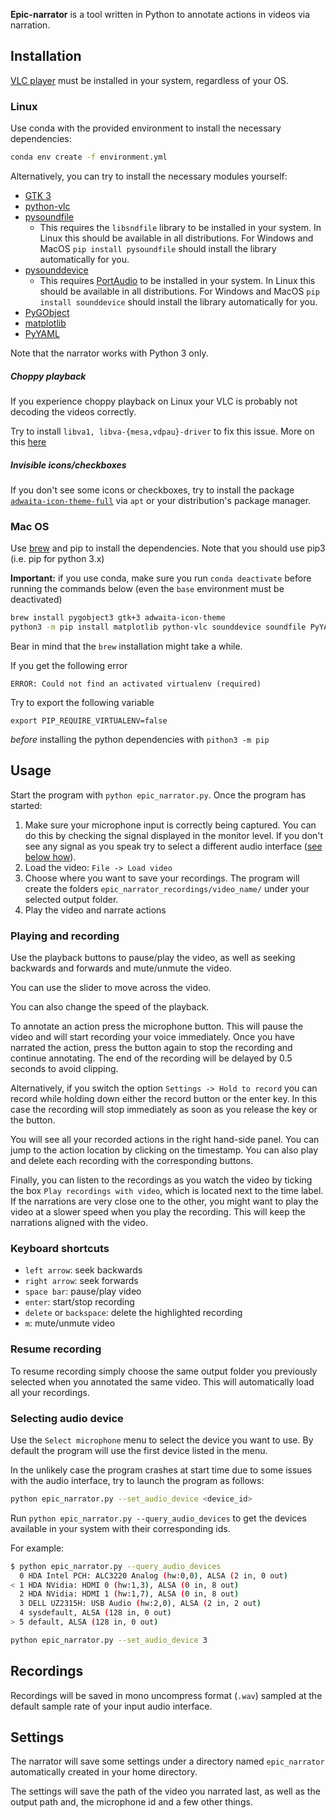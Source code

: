 **Epic-narrator** is a tool written in Python to annotate actions in videos via narration. 

## Installation

[VLC player](https://www.videolan.org/vlc/) must be installed in your system, regardless of your OS.


### Linux

Use conda with the provided environment to install the necessary dependencies:

```bash
conda env create -f environment.yml
```

Alternatively, you can try to install the necessary modules yourself:

- [GTK 3](https://www.gtk.org/)
- [python-vlc](https://pypi.org/project/python-vlc/)
- [pysoundfile](https://pypi.org/project/PySoundFile/)
  - This requires the `libsndfile` library to be installed in your system. 
    In Linux this should be available in all distributions. For Windows and MacOS 
    `pip install pysoundfile` should install the library automatically for you. 
- [pysounddevice](https://pypi.org/project/sounddevice/)
   - This requires [PortAudio](http://www.portaudio.com/) to be installed in your system. 
     In Linux this should be available in all distributions. For Windows and MacOS 
    `pip install sounddevice` should install the library automatically for you.
- [PyGObject](https://pypi.org/project/PyGObject/)
- [matplotlib](https://pypi.org/project/matplotlib/)
- [PyYAML](https://pypi.org/project/PyYAML/)

Note that the narrator works with Python 3 only. 

##### Choppy playback

If you experience choppy playback on Linux your VLC is probably not decoding the videos correctly.

Try to install `libva1, libva-{mesa,vdpau}-driver` to fix this issue. More on this [here](https://wiki.archlinux.org/index.php/Hardware_video_acceleration)

##### Invisible icons/checkboxes

If you don't see some icons or checkboxes, 
try to install the package [`adwaita-icon-theme-full`](https://packages.ubuntu.com/xenial/gnome/adwaita-icon-theme-full)
via `apt` or your distribution's package manager.

### Mac OS

Use [brew](https://brew.sh/) and pip to install the dependencies. 
Note that you should use pip3 (i.e. pip for python 3.x)

**Important:** if you use conda, make sure you run `conda deactivate` before running the commands below 
(even the `base` environment must be deactivated)

```bash
brew install pygobject3 gtk+3 adwaita-icon-theme
python3 -m pip install matplotlib python-vlc sounddevice soundfile PyYAML
```

Bear in mind that the `brew` installation might take a while.

If you get the following error

```ERROR: Could not find an activated virtualenv (required)```

Try to export the following variable 

```export PIP_REQUIRE_VIRTUALENV=false```

*before* installing the python dependencies with `pithon3 -m pip` 

## Usage

Start the program with `python epic_narrator.py`. Once the program has started:

1. Make sure your microphone input is correctly being captured. You can do this by checking the signal
   displayed in the monitor level. If you don't see any signal as you speak try to select a different audio
   interface ([see below how](#Selecting-audio-interface)).
2. Load the video: `File -> Load video`
3. Choose where you want to save your recordings. The program will create the folders 
   `epic_narrator_recordings/video_name/` under your selected output folder.
4. Play the video and narrate actions 
 
### Playing and recording 

Use the playback buttons to pause/play the video, as well as seeking backwards and forwards and mute/unmute 
the video. 

You can use the slider to move across the  video. 

You can also change the speed of the playback.

To annotate an action press the microphone button. 
This will pause the video and will start recording your voice immediately. Once you have narrated the action, press 
the button again to stop the recording and continue annotating. The end of the recording will be delayed by 0.5 seconds
to avoid clipping. 

Alternatively, if you switch the option `Settings -> Hold to record` you can record while holding down either the record
button or the enter key. In this case the recording will stop immediately as soon as you release the key or the button.

You will see all your recorded actions in the right hand-side panel. You can jump to the action location by clicking 
on the timestamp. You can also play and delete each recording with the corresponding buttons.

Finally, you can listen to the recordings as you watch the video by ticking the box `Play recordings with video`, which 
is located next to the time label. 
If the narrations are very close one to the other, you might want to play the video at a slower speed when you play the recording.
This will keep the narrations aligned with the video. 

### Keyboard shortcuts

- `left arrow`: seek backwards
- `right arrow`: seek forwards
- `space bar`: pause/play video
- `enter`: start/stop recording
- `delete` or `backspace`: delete the highlighted recording
- `m`: mute/unmute video
 
### Resume recording

To resume recording simply choose the same output folder you previously selected when you annotated the same video. 
This will automatically load all your recordings.

### Selecting audio device

Use the `Select microphone` menu to select the device you want to use. 
By default the program will use the first device listed in the menu.

In the unlikely case the program crashes at start time due to some issues with the audio interface, try to launch the
program as follows:
 
 ```bash
python epic_narrator.py --set_audio_device <device_id>
 ```
 
Run `python epic_narrator.py --query_audio_devices` to get the devices available in your system with their corresponding ids.

For example:

```bash
$ python epic_narrator.py --query_audio_devices
  0 HDA Intel PCH: ALC3220 Analog (hw:0,0), ALSA (2 in, 0 out)
< 1 HDA NVidia: HDMI 0 (hw:1,3), ALSA (0 in, 8 out)
  2 HDA NVidia: HDMI 1 (hw:1,7), ALSA (0 in, 8 out)
  3 DELL UZ2315H: USB Audio (hw:2,0), ALSA (2 in, 2 out)
  4 sysdefault, ALSA (128 in, 0 out)
> 5 default, ALSA (128 in, 0 out)
```

```bash
python epic_narrator.py --set_audio_device 3
```   

## Recordings

Recordings will be saved in mono uncompress format (`.wav`) sampled at the default sample rate of
your input audio interface.

## Settings

The narrator will save some settings under a directory named `epic_narrator` automatically created in your home directory.

The settings will save the path of the video you narrated last, as well as the output path and, the microphone id and a
few other things. 